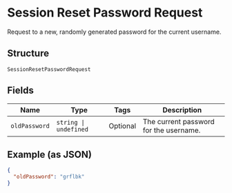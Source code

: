 
# Session Reset Password Request

Request to a new, randomly generated password for the current username.

## Structure

`SessionResetPasswordRequest`

## Fields

| Name | Type | Tags | Description |
|  --- | --- | --- | --- |
| `oldPassword` | `string \| undefined` | Optional | The current password for the username. |

## Example (as JSON)

```json
{
  "oldPassword": "grflbk"
}
```

